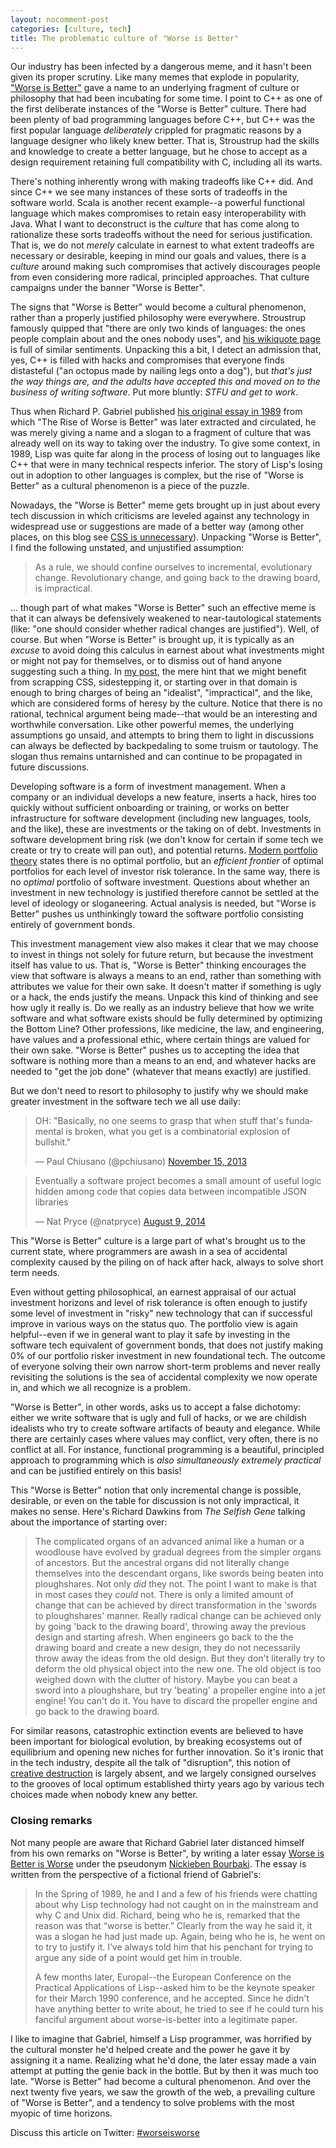 ```yaml
---
layout: nocomment-post
categories: [culture, tech]
title: The problematic culture of "Worse is Better"
---
```


Our industry has been infected by a dangerous meme, and it hasn't been given its proper scrutiny. Like many memes that explode in popularity, ["Worse is Better"](http://en.wikipedia.org/wiki/Worse_is_better) gave a name to an underlying fragment of culture or philosophy that had been incubating for some time. I point to C++ as one of the first deliberate instances of the "Worse is Better" culture. There had been plenty of bad programming languages before C++, but C++ was the first popular language *deliberately* crippled for pragmatic reasons by a language designer who likely knew better. That is, Stroustrup had the skills and knowledge to create a better language, but he chose to accept as a design requirement retaining full compatibility with C, including all its warts.

There's nothing inherently wrong with making tradeoffs like C++ did. And since C++ we see many instances of these sorts of tradeoffs in the software world. Scala is another recent example--a powerful functional language which makes compromises to retain easy interoperability with Java. What I want to deconstruct is the _culture_ that has come along to rationalize these sorts tradeoffs without the need for serious justification. That is, we do not _merely_ calculate in earnest to what extent tradeoffs are necessary or desirable, keeping in mind our goals and values, there is a _culture_ around making such compromises that actively discourages people from even considering more radical, principled approaches. That culture campaigns under the banner "Worse is Better".

The signs that "Worse is Better" would become a cultural phenomenon, rather than a properly justified philosophy were everywhere. Stroustrup famously quipped that "there are only two kinds of languages: the ones people complain about and the ones nobody uses", and [his wikiquote page](http://en.wikiquote.org/wiki/Bjarne_Stroustrup) is full of similar sentiments. Unpacking this a bit, I detect an admission that, yes, C++ is filled with hacks and compromises that everyone finds distasteful ("an octopus made by nailing legs onto a dog"), but _that's just the way things are, and the adults have accepted this and moved on to the business of writing software_. Put more bluntly: _STFU and get to work_.

Thus when Richard P. Gabriel published [his original essay in 1989](http://en.wikipedia.org/wiki/Worse_is_better) from which "The Rise of Worse is Better" was later extracted and circulated, he was merely giving a name and a slogan to a fragment of culture that was already well on its way to taking over the industry. To give some context, in 1989, Lisp was quite far along in the process of losing out to languages like C++ that were in many technical respects inferior. The story of Lisp's losing out in adoption to other languages is complex, but the rise of "Worse is Better" as a cultural phenomenon is a piece of the puzzle.

Nowadays, the "Worse is Better" meme gets brought up in just about every tech discussion in which criticisms are leveled against any technology in widespread use or suggestions are made of a better way (among other places, on this blog see [CSS is unnecessary][css]). Unpacking "Worse is Better", I find the following unstated, and unjustified assumption:

> As a rule, we should confine ourselves to incremental, evolutionary change. Revolutionary change, and going back to the drawing board, is impractical.

... though part of what makes "Worse is Better" such an effective meme is that it can always be defensively weakened to near-tautological statements (like: "one should consider whether radical changes are justified"). Well, of course. But when "Worse is Better" is brought up, it is typically as an _excuse_ to avoid doing this calculus in earnest about what investments might or might not pay for themselves, or to dismiss out of hand anyone suggesting such a thing. In [my post][css], the mere hint that we might benefit from scrapping CSS, sidestepping it, or starting over in that domain is enough to bring charges of being an "idealist", "impractical", and the like, which are considered forms of heresy by the culture. Notice that there is no rational, technical argument being made--that would be an interesting and worthwhile conversation. Like other powerful memes, the underlying assumptions go unsaid, and attempts to bring them to light in discussions can always be deflected by backpedaling to some truism or tautology. The slogan thus remains untarnished and can continue to be propagated in future discussions.

Developing software is a form of investment management. When a company or an individual develops a new feature, inserts a hack, hires too quickly without sufficient onboarding or training, or works on better infrastructure for software development (including new languages, tools, and the like), these are investments or the taking on of debt. Investments in software development bring risk (we don't know for certain if some tech we create or try to create will pan out), and potential returns. [Modern portfolio theory][mpt] states there is no optimal portfolio, but an _efficient frontier_ of optimal portfolios for each level of investor risk tolerance. In the same way, there is no *optimal* portfolio of software investment. Questions about whether an investment in new technology is justified therefore cannot be settled at the level of ideology or sloganeering. Actual analysis is needed, but "Worse is Better" pushes us unthinkingly toward the software portfolio consisting entirely of government bonds.

This investment management view also makes it clear that we may choose to invest in things not solely for future return, but because the investment itself has value to us. That is, "Worse is Better" thinking encourages the view that software is always a means to an end, rather than something with attributes we value for their own sake. It doesn't matter if something is ugly or a hack, the ends justify the means. Unpack this kind of thinking and see how ugly it really is. Do we really as an industry believe that how we write software and what software exists should be fully determined by optimizing the Bottom Line? Other professions, like medicine, the law, and engineering, have values and a professional ethic, where certain things are valued for their own sake. "Worse is Better" pushes us to accepting the idea that software is nothing more than a means to an end, and whatever hacks are needed to "get the job done" (whatever that means exactly) are justified.

But we don't need to resort to philosophy to justify why we should make greater investment in the software tech we all use daily:

<blockquote class="twitter-tweet" lang="en"><p>OH: &quot;Basically, no one seems to grasp that when stuff that&#39;s fundamental is broken, what you get is a combinatorial explosion of bullshit.&quot;</p>&mdash; Paul Chiusano (@pchiusano) <a href="https://twitter.com/pchiusano/status/401428683375661056">November 15, 2013</a></blockquote>
<script async src="//platform.twitter.com/widgets.js" charset="utf-8"></script>

<blockquote class="twitter-tweet" lang="en"><p>Eventually a software project becomes a small amount of useful logic hidden among code that copies data between incompatible JSON libraries</p>&mdash; Nat Pryce (@natpryce) <a href="https://twitter.com/natpryce/status/498248257622269952">August 9, 2014</a></blockquote>
<script async src="//platform.twitter.com/widgets.js" charset="utf-8"></script>

This "Worse is Better" culture is a large part of what's brought us to the current state, where programmers are awash in a sea of accidental complexity caused by the piling on of hack after hack, always to solve short term needs.

Even without getting philosophical, an earnest appraisal of our actual investment horizons and level of risk tolerance is often enough to justify some level of investment in "risky" new technology that can if successful improve in various ways on the status quo. The portfolio view is again helpful--even if we in general want to play it safe by investing in the software tech equivalent of government bonds, that does not justify making 0% of our portfolio risker investment in new foundational tech. The outcome of everyone solving their own narrow short-term problems and never really revisiting the solutions is the sea of accidental complexity we now operate in, and which we all recognize is a problem.

"Worse is Better", in other words, asks us to accept a false dichotomy: either we write software that is ugly and full of hacks, or we are childish idealists who try to create software artifacts of beauty and elegance. While there are certainly cases where values may conflict, very often, there is no conflict at all. For instance, functional programming is a beautiful, principled approach to programming which is _also simultaneously extremely practical_ and can be justified entirely on this basis!

This "Worse is Better" notion that only incremental change is possible, desirable, or even on the table for discussion is not only impractical, it makes no sense. Here's Richard Dawkins from _The Selfish Gene_ talking about the importance of starting over:

> The complicated organs of an advanced animal like a human or a woodlouse have evolved by gradual degrees from the simpler organs of ancestors. But the ancestral organs did not literally change themselves into the descendant organs, like swords being beaten into ploughshares. Not only _did_ they not. The point I want to make is that in most cases they _could_ not. There is only a limited amount of change that can be achieved by direct transformation in the 'swords to ploughshares' manner. Really radical change can be achieved only by going 'back to the drawing board', throwing away the previous design and starting afresh. When engineers go back to the the drawing board and create a new design, they do not necessarily throw away the ideas from the old design. But they don't literally try to deform the old physical object into the new one. The old object is too weighed down with the clutter of history. Maybe you can beat a sword into a ploughshare, but try 'beating' a propeller engine into a jet engine! You can't do it. You have to discard the propeller engine and go back to the drawing board.

For similar reasons, catastrophic extinction events are believed to have been important for biological evolution, by breaking ecosystems out of equilibrium and opening new niches for further innovation. So it's ironic that in the tech industry, despite all the talk of "disruption", this notion of [creative destruction][cd] is largely absent, and we largely consigned ourselves to the grooves of local optimum established thirty years ago by various tech choices made when nobody knew any better.

### Closing remarks

Not many people are aware that Richard Gabriel later distanced himself from his own remarks on "Worse is Better", by writing a later essay [Worse is Better is Worse](http://dreamsongs.com/Files/worse-is-worse.pdf) under the pseudonym [Nickieben Bourbaki](http://en.wikipedia.org/wiki/Worse_is_better#Effects). The essay is written from the perspective of a fictional friend of Gabriel's:

> In the Spring of 1989, he and I and a few of his friends were chatting about why Lisp technology had not caught on in the mainstream and why C and Unix did. Richard, being who he is, remarked that the reason was that “worse is better.” Clearly from the way he said it, it was a slogan he had just made up. Again, being who he is, he went on to try to justify it. I’ve always told him that his penchant for trying to argue any side of a point would get him in trouble.
>
> A few months later, Europal--the European Conference on the Practical Applications of Lisp--asked him to be the keynote speaker for their March 1990 conference, and he accepted. Since he didn't have anything better to write about, he tried to see if he could turn his fanciful argument about worse-is-better into a legitimate paper.

I like to imagine that Gabriel, himself a Lisp programmer, was horrified by the cultural monster he'd helped create and the power he gave it by assigning it a name. Realizing what he'd done, the later essay made a vain attempt at putting the genie back in the bottle. But by then it was much too late. "Worse is Better" had become a cultural phenomenon. And over the next twenty five years, we saw the growth of the web, a prevailing culture of "Worse is Better", and a tendency to solve problems with the most myopic of time horizons.

Discuss this article on Twitter: [#worseisworse](https://twitter.com/#worseisworse)

[cd]: http://en.wikipedia.org/wiki/Creative_destruction
[mpt]: http://en.wikipedia.org/wiki/Modern_portfolio_theory
[css]: /2014-07-02/css-is-unnecessary
